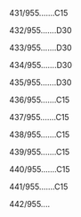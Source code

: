 431/955.......C15 


432/955.......D30 


433/955.......D30 


434/955.......D30 


435/955.......D30 


436/955.......C15 


437/955.......C15 


438/955.......C15 


439/955.......C15 


440/955.......C15 


441/955.......C15 


442/955.... 

